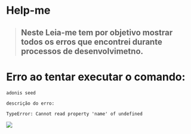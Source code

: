 # Help-me

> ## Neste Leia-me tem por objetivo mostrar todos os erros que encontrei durante processos de desenvolvimetno.

# Erro ao tentar executar o comando:
```javascript
adonis seed
```
``descrição do erro:``

``` javacript
TypeError: Cannot read property 'name' of undefined
```
![](assests/erro_factory_js_seed.png)
